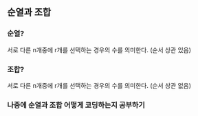 ## 순열과 조합

### 순열?

서로 다른 n개중에 r개를 선택하는 경우의 수를 의미한다. (순서 상관 있음)

### 조합?

서로 다른 n개중에 r개를 선택하는 경우의 수를 의미한다. (순서 상관 없음)

### 나중에 순열과 조합 어떻게 코딩하는지 공부하기
